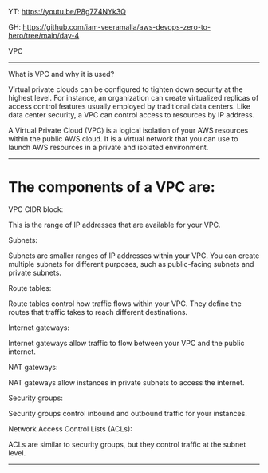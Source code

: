 YT: https://youtu.be/P8g7Z4NYk3Q

GH: https://github.com/iam-veeramalla/aws-devops-zero-to-hero/tree/main/day-4

VPC
___________________

What is VPC and why it is used?

Virtual private clouds can be configured to tighten down security at the highest level. 
For instance, an organization can create virtualized replicas of access control features usually employed by traditional 
data centers. Like data center security, a VPC can control access to resources by IP address.


A Virtual Private Cloud (VPC) is a logical isolation of your AWS resources within the public AWS cloud. It is a virtual network that you can use to launch AWS resources in a private and isolated environment.
________


The components of a VPC are:
============================

VPC CIDR block: 

This is the range of IP addresses that are available for your VPC.

Subnets: 

Subnets are smaller ranges of IP addresses within your VPC. You can create multiple subnets for different purposes, such as public-facing subnets and private subnets.

Route tables: 

Route tables control how traffic flows within your VPC. They define the routes that traffic takes to reach different destinations.

Internet gateways: 

Internet gateways allow traffic to flow between your VPC and the public internet.

NAT gateways: 

NAT gateways allow instances in private subnets to access the internet.

Security groups: 

Security groups control inbound and outbound traffic for your instances.

Network Access Control Lists (ACLs): 

ACLs are similar to security groups, but they control traffic at the subnet level.

________


